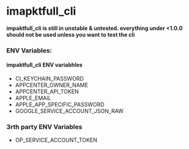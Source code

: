 # imapktfull_cli

**impaktfull_cli is still in unstable & untested. everything under <1.0.0 should not be used unless you want to test the cli**

### ENV Variables:

#### impaktfull_cli ENV variabhles

- CI_KEYCHAIN_PASSWORD
- APPCENTER_OWNER_NAME
- APPCENTER_API_TOKEN
- APPLE_EMAIL
- APPLE_APP_SPECIFIC_PASSWORD
- GOOGLE_SERVICE_ACCOUNT_JSON_RAW

### 3rth party ENV Variables

- OP_SERVICE_ACCOUNT_TOKEN